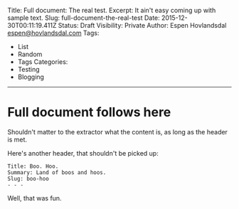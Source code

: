 Title: Full document: The real test.
Excerpt: It ain't easy coming up with sample text.
Slug: full-document-the-real-test
Date: 2015-12-30T00:11:19.411Z
Status: Draft
Visibility: Private
Author: Espen Hovlandsdal <espen@hovlandsdal.com>
Tags:
  * List
  * Random
  * Tags
Categories:
  * Testing
  * Blogging
- - -

# Full document follows here

Shouldn't matter to the extractor what the content is, as long as the header is met.

Here's another header, that shouldn't be picked up:

```
Title: Boo. Hoo.
Summary: Land of boos and hoos.
Slug: boo-hoo
- - -
```

Well, that was fun.
